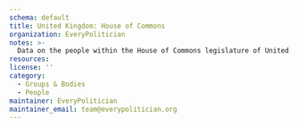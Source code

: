 ```yaml
---
schema: default
title: United Kingdom: House of Commons
organization: EveryPolitician
notes: >-
  Data on the people within the House of Commons legislature of United Kingdom.
resources:
license: ''
category:
  - Groups & Bodies
  - People
maintainer: EveryPolitician
maintainer_email: team@everypolitician.org
---
```

